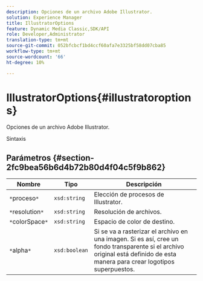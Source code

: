 ```yaml
---
description: Opciones de un archivo Adobe Illustrator.
solution: Experience Manager
title: IllustratorOptions
feature: Dynamic Media Classic,SDK/API
role: Developer,Administrator
translation-type: tm+mt
source-git-commit: 052bfcbcf1bd4ccf60afa7e3325bf58dd07cba85
workflow-type: tm+mt
source-wordcount: '66'
ht-degree: 10%

---
```



# IllustratorOptions{#illustratoroptions}

Opciones de un archivo Adobe Illustrator.

Sintaxis

## Parámetros {#section-2fc9bea56b6d4b72b80d4f04c5f9b862}

| Nombre | Tipo | Descripción |
|---|---|---|
| `*`proceso`*` | `xsd:string` | Elección de procesos de Illustrator. |
| `*`resolution`*` | `xsd:string` | Resolución de archivos. |
| `*`colorSpace`*` | `xsd:string` | Espacio de color de destino. |
| `*`alpha`*` | `xsd:boolean` | Si se va a rasterizar el archivo en una imagen. Si es así, cree un fondo transparente si el archivo original está definido de esta manera para crear logotipos superpuestos. |

